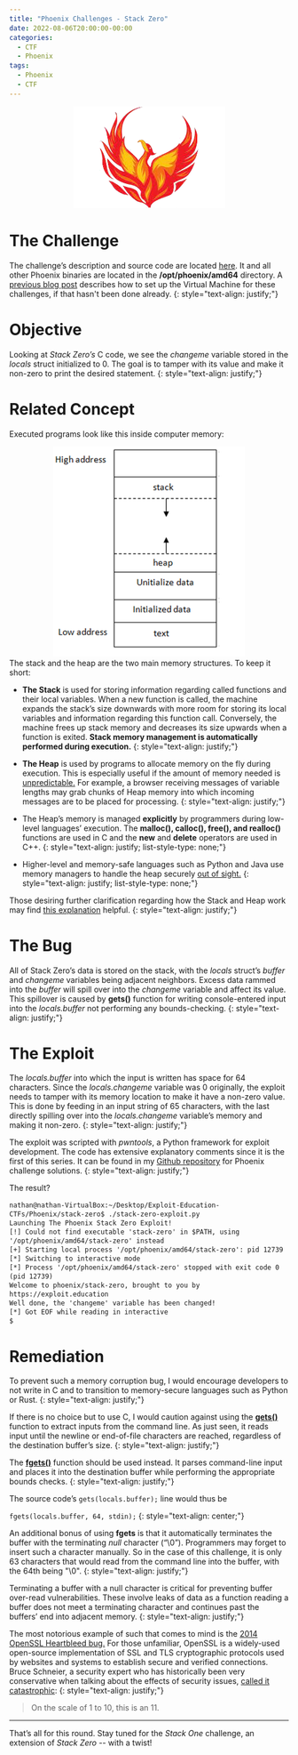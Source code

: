 ```yaml
---
title: "Phoenix Challenges - Stack Zero"
date: 2022-08-06T20:00:00-00:00
categories:
  - CTF
  - Phoenix
tags:
  - Phoenix
  - CTF
---
```


<div style="text-align:center">
  <img src="/assets/images/post_images/Phoenix/phoenix.png">
</div>

# The Challenge
The challenge’s description and source code are located [here](https://exploit.education/phoenix/stack-zero/). It and all other Phoenix binaries are located in the __/opt/phoenix/amd64__ directory. A [previous blog post](https://secnate.github.io/ctf/phoenix/phoenix-challenges-setup/) describes how to set up the Virtual Machine for these challenges, if that hasn't been done already.
{: style="text-align: justify;"} 

# Objective
Looking at _Stack Zero’s_ C code, we see the _changeme_ variable stored in the _locals_ struct initialized to 0. The goal is to tamper with its value and make it non-zero to print the desired statement.
{: style="text-align: justify;"}

# Related Concept
Executed programs look like this inside computer memory:
<div style="text-align:center">
  <img src="/assets/images/post_images/Phoenix/stack-zero/computer-memory-structure.png">
</div>
The stack and the heap are the two main memory structures. To keep it short: 

- __The Stack__ is used for storing information regarding called functions and their local variables. When a new function is called, the machine expands the stack’s size downwards with more room for storing its local variables and information regarding this function call. Conversely, the machine frees up stack memory and decreases its size upwards when a function is exited. __Stack memory management is automatically performed during execution.__
{: style="text-align: justify;"}

- __The Heap__ is used by programs to allocate memory on the fly during execution. This is especially useful if the amount of memory needed is <u>unpredictable.</u> For example, a browser receiving messages of variable lengths may grab chunks of Heap memory into which incoming messages are to be placed for processing.
{: style="text-align: justify;"}

- The Heap’s memory is managed __explicitly__ by programmers during low-level languages’ execution. The __malloc(), calloc(), free(), and realloc()__ functions are used in C and the __new__ and __delete__ operators are used in C++.
{: style="text-align: justify; list-style-type: none;"}

- Higher-level and memory-safe languages such as Python and Java use memory managers to handle the heap securely <u>out of sight.</u>
{: style="text-align: justify; list-style-type: none;"}

Those desiring further clarification regarding how the Stack and Heap work may find [this explanation](https://courses.engr.illinois.edu/cs225/sp2022/resources/stack-heap/) helpful.
{: style="text-align: justify;"}

# The Bug
All of Stack Zero’s data is stored on the stack, with the _locals_ struct’s _buffer_ and _changeme_ variables being adjacent neighbors. Excess data rammed into the _buffer_ will spill over into the _changeme_ variable and affect its value. This spillover is caused by __gets()__ function for writing console-entered input into the _locals.buffer_ not performing any bounds-checking.
{: style="text-align: justify;"}

# The Exploit
The _locals.buffer_ into which the input is written has space for 64 characters. Since the _locals.changeme_ variable was 0 originally, the exploit needs to tamper with its memory location to make it have a non-zero value. This is done by feeding in an input string of 65 characters, with the last directly spilling over into the _locals.changeme_ variable’s memory and making it non-zero.
{: style="text-align: justify;"}

The exploit was scripted with _pwntools_, a Python framework for exploit development. The code has extensive explanatory comments since it is the first of this series. It can be found in my [Github repository](https://github.com/secnate/Exploit-Education-CTFs) for Phoenix challenge solutions.
{: style="text-align: justify;"}

The result?
```
nathan@nathan-VirtualBox:~/Desktop/Exploit-Education-CTFs/Phoenix/stack-zero$ ./stack-zero-exploit.py
Launching The Phoenix Stack Zero Exploit!
[!] Could not find executable 'stack-zero' in $PATH, using '/opt/phoenix/amd64/stack-zero' instead
[+] Starting local process '/opt/phoenix/amd64/stack-zero': pid 12739
[*] Switching to interactive mode
[*] Process '/opt/phoenix/amd64/stack-zero' stopped with exit code 0 (pid 12739)
Welcome to phoenix/stack-zero, brought to you by https://exploit.education
Well done, the 'changeme' variable has been changed!
[*] Got EOF while reading in interactive
$ 
```

# Remediation
To prevent such a memory corruption bug, I would encourage developers to not write in C and to transition to memory-secure languages such as Python or Rust.
{: style="text-align: justify;"}

If there is no choice but to use C, I would caution against using the __[gets()](https://www.tutorialspoint.com/c_standard_library/c_function_gets.htm)__ function to extract inputs from the command line. As just seen, it reads input until the newline or end-of-file characters are reached, regardless of the destination buffer’s size.
{: style="text-align: justify;"}

The __[fgets()](https://cplusplus.com/reference/cstdio/fgets/)__ function should be used instead. It parses command-line input and places it into the destination buffer while performing the appropriate bounds checks.
{: style="text-align: justify;"}

The source code’s `gets(locals.buffer);` line would thus be

`fgets(locals.buffer, 64, stdin);`
{: style="text-align: center;"}

An additional bonus of using __fgets__ is that it automatically terminates the buffer with the terminating _null_ character (“\0”). Programmers may forget to insert such a character manually. So in the case of this challenge, it is only 63 characters that would read from the command line into the buffer, with the 64th being "\0".
{: style="text-align: justify;"}

Terminating a buffer with a null character is critical for preventing buffer over-read vulnerabilities. These involve leaks of data as a function reading a buffer does not meet a terminating character and continues past the buffers’ end into adjacent memory.
{: style="text-align: justify;"}

The most notorious example of such that comes to mind is the [2014 OpenSSL Heartbleed bug.](https://owasp.org/www-community/vulnerabilities/Heartbleed_Bug) For those unfamiliar, OpenSSL is a widely-used open-source implementation of SSL and TLS cryptographic protocols used by websites and systems to establish secure and verified connections. Bruce Schneier, a security expert who has historically been very conservative when talking about the effects of security issues, [called it catastrophic](https://www.schneier.com/blog/archives/2014/04/heartbleed.html):
{: style="text-align: justify;"}
> On the scale of 1 to 10, this is an 11.

---

That’s all for this round. Stay tuned for the _Stack One_ challenge, an extension of _Stack Zero_ -- with a twist!